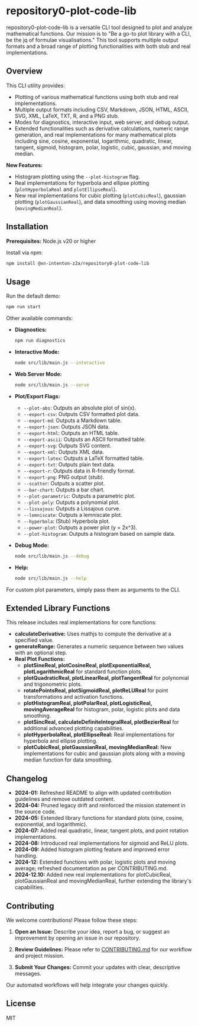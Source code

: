 # repository0-plot-code-lib

repository0-plot-code-lib is a versatile CLI tool designed to plot and analyze mathematical functions. Our mission is to "Be a go-to plot library with a CLI, be the jq of formulae visualisations." This tool supports multiple output formats and a broad range of plotting functionalities with both stub and real implementations.

## Overview

This CLI utility provides:

- Plotting of various mathematical functions using both stub and real implementations.
- Multiple output formats including CSV, Markdown, JSON, HTML, ASCII, SVG, XML, LaTeX, TXT, R, and a PNG stub.
- Modes for diagnostics, interactive input, web server, and debug output.
- Extended functionalities such as derivative calculations, numeric range generation, and real implementations for many mathematical plots including sine, cosine, exponential, logarithmic, quadratic, linear, tangent, sigmoid, histogram, polar, logistic, cubic, gaussian, and moving median.

**New Features:**

- Histogram plotting using the `--plot-histogram` flag.
- Real implementations for hyperbola and ellipse plotting (`plotHyperbolaReal` and `plotEllipseReal`).
- New real implementations for cubic plotting (`plotCubicReal`), gaussian plotting (`plotGaussianReal`), and data smoothing using moving median (`movingMedianReal`).

## Installation

**Prerequisites:** Node.js v20 or higher

Install via npm:

```bash
npm install @xn-intenton-z2a/repository0-plot-code-lib
```

## Usage

Run the default demo:

```bash
npm run start
```

Other available commands:

- **Diagnostics:**
  ```bash
  npm run diagnostics
  ```

- **Interactive Mode:**
  ```bash
  node src/lib/main.js --interactive
  ```

- **Web Server Mode:**
  ```bash
  node src/lib/main.js --serve
  ```

- **Plot/Export Flags:**
  - `--plot-abs`: Outputs an absolute plot of sin(x).
  - `--export-csv`: Outputs CSV formatted plot data.
  - `--export-md`: Outputs a Markdown table.
  - `--export-json`: Outputs JSON data.
  - `--export-html`: Outputs an HTML table.
  - `--export-ascii`: Outputs an ASCII formatted table.
  - `--export-svg`: Outputs SVG content.
  - `--export-xml`: Outputs XML data.
  - `--export-latex`: Outputs a LaTeX formatted table.
  - `--export-txt`: Outputs plain text data.
  - `--export-r`: Outputs data in R-friendly format.
  - `--export-png`: PNG output (stub).
  - `--scatter`: Outputs a scatter plot.
  - `--bar-chart`: Outputs a bar chart.
  - `--plot-parametric`: Outputs a parametric plot.
  - `--plot-poly`: Outputs a polynomial plot.
  - `--lissajous`: Outputs a Lissajous curve.
  - `--lemniscate`: Outputs a lemniscate plot.
  - `--hyperbola`: (Stub) Hyperbola plot.
  - `--power-plot`: Outputs a power plot (y = 2x^3).
  - `--plot-histogram`: Outputs a histogram based on sample data.

- **Debug Mode:**
  ```bash
  node src/lib/main.js --debug
  ```

- **Help:**
  ```bash
  node src/lib/main.js --help
  ```

For custom plot parameters, simply pass them as arguments to the CLI.

## Extended Library Functions

This release includes real implementations for core functions:

- **calculateDerivative:** Uses mathjs to compute the derivative at a specified value.
- **generateRange:** Generates a numeric sequence between two values with an optional step.
- **Real Plot Functions:**
  - **plotSineReal, plotCosineReal, plotExponentialReal, plotLogarithmicReal** for standard function plots.
  - **plotQuadraticReal, plotLinearReal, plotTangentReal** for polynomial and trigonometric plots.
  - **rotatePointsReal, plotSigmoidReal, plotReLUReal** for point transformations and activation functions.
  - **plotHistogramReal, plotPolarReal, plotLogisticReal, movingAverageReal** for histogram, polar, logistic plots and data smoothing.
  - **plotSincReal, calculateDefiniteIntegralReal, plotBezierReal** for additional advanced plotting capabilities.
  - **plotHyperbolaReal, plotEllipseReal:** Real implementations for hyperbola and ellipse plotting.
  - **plotCubicReal, plotGaussianReal, movingMedianReal:** New implementations for cubic and gaussian plots along with a moving median function for data smoothing.

## Changelog

- **2024-01:** Refreshed README to align with updated contribution guidelines and remove outdated content.
- **2024-04:** Pruned legacy drift and reinforced the mission statement in the source code.
- **2024-05:** Extended library functions for standard plots (sine, cosine, exponential, and logarithmic).
- **2024-07:** Added real quadratic, linear, tangent plots, and point rotation implementations.
- **2024-08:** Introduced real implementations for sigmoid and ReLU plots.
- **2024-09:** Added histogram plotting feature and improved error handling.
- **2024-12:** Extended functions with polar, logistic plots and moving average; refreshed documentation as per CONTRIBUTING.md.
- **2024-12.10:** Added new real implementations for plotCubicReal, plotGaussianReal and movingMedianReal, further extending the library's capabilities.

## Contributing

We welcome contributions! Please follow these steps:

1. **Open an Issue:** Describe your idea, report a bug, or suggest an improvement by opening an issue in our repository.

2. **Review Guidelines:** Please refer to [CONTRIBUTING.md](./CONTRIBUTING.md) for our workflow and project mission.

3. **Submit Your Changes:** Commit your updates with clear, descriptive messages.

Our automated workflows will help integrate your changes quickly.

## License

MIT
